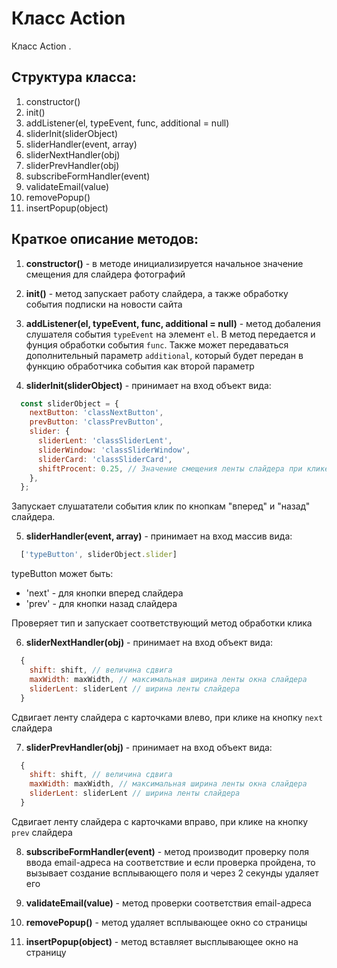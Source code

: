# Класс Action

Класс Action .

## Структура класса:

1. constructor()
2. init()
3. addListener(el, typeEvent, func, additional = null)
4. sliderInit(sliderObject)
5. sliderHandler(event, array)
6. sliderNextHandler(obj)
7. sliderPrevHandler(obj)
8. subscribeFormHandler(event)
9. validateEmail(value)
10. removePopup()
11. insertPopup(object)

## Краткое описание методов:

1. **constructor()** - в методе инициализируется начальное значение смещения для слайдера фотографий

2. **init()** - метод запускает работу слайдера, а также обработку события подписки на новости сайта

3. **addListener(el, typeEvent, func, additional = null)** - метод добаления слушателя события `typeEvent`  на элемент `el`. В метод передается и фунция обработки события `func`. Также может передаваться дополнительный параметр `additional`, который будет передан в функцию обработчика события как второй параметр

4. **sliderInit(sliderObject)** - принимает на вход объект вида:

```javascript
  const sliderObject = {
    nextButton: 'classNextButton',
    prevButton: 'classPrevButton',
    slider: {
      sliderLent: 'classSliderLent',
      sliderWindow: 'classSliderWindow',
      sliderCard: 'classSliderCard',
      shiftProcent: 0.25, // Значение смещения ленты слайдера при клике на кнопку
    },
  };
```
Запускает слушататели события клик по кнопкам "вперед" и "назад" слайдера.

5. **sliderHandler(event, array)** - принимает на вход массив вида:

```javascript
  ['typeButton', sliderObject.slider]
```
typeButton может быть:
  * 'next' - для кнопки вперед слайдера
  * 'prev' - для кнопки назад слайдера

Проверяет тип и запускает соответствующий метод обработки клика

6. **sliderNextHandler(obj)** - принимает на вход объект вида:

```javascript
  {
    shift: shift, // величина сдвига
    maxWidth: maxWidth, // максимальная ширина ленты окна слайдера
    sliderLent: sliderLent // ширина ленты слайдера
  }
```

Сдвигает ленту слайдера с карточками влево, при клике на кнопку  `next` слайдера

7. **sliderPrevHandler(obj)** - принимает на вход объект вида:

```javascript
  {
    shift: shift, // величина сдвига
    maxWidth: maxWidth, // максимальная ширина ленты окна слайдера
    sliderLent: sliderLent // ширина ленты слайдера
  }
```

Сдвигает ленту слайдера с карточками вправо, при клике на кнопку  `prev` слайдера

8. **subscribeFormHandler(event)** - метод производит проверку поля ввода email-адреса на соответствие и если проверка пройдена, то вызывает создание всплывающего поля и через 2 секунды удаляет его

9. **validateEmail(value)** - метод проверки соответствия email-адреса

10. **removePopup()** - метод удаляет всплывающее окно со страницы

11. **insertPopup(object)** - метод вставляет высплывающее окно на страницу
